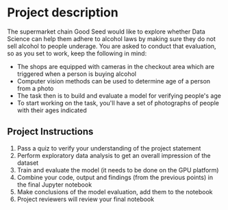 <h1>Project description</h1>
The supermarket chain Good Seed would like to explore whether Data Science can help them adhere to alcohol laws by making sure they do not sell alcohol to people underage. You are asked to conduct that evaluation, so as you set to work, keep the following in mind:

<ul><li>The shops are equipped with cameras in the checkout area which are triggered when a person is buying alcohol</li>
<li>Computer vision methods can be used to determine age of a person from a photo</li>
<li>The task then is to build and evaluate a model for verifying people's age</li>
<li>To start working on the task, you'll have a set of photographs of people with their ages indicated</ul></li>

<h2>Project Instructions</h2>
<ol><li>Pass a quiz to verify your understanding of the project statement</li>
<li>Perform exploratory data analysis to get an overall impression of the dataset</li>
<li>Train and evaluate the model (it needs to be done on the GPU platform)</li>
<li>Combine your code, output and findings (from the previous points) in the final Jupyter notebook</li>
<li>Make conclusions of the model evaluation, add them to the notebook</li>
<li>Project reviewers will review your final notebook</ol></li>
